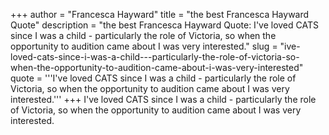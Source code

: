 +++
author = "Francesca Hayward"
title = "the best Francesca Hayward Quote"
description = "the best Francesca Hayward Quote: I've loved CATS since I was a child - particularly the role of Victoria, so when the opportunity to audition came about I was very interested."
slug = "ive-loved-cats-since-i-was-a-child---particularly-the-role-of-victoria-so-when-the-opportunity-to-audition-came-about-i-was-very-interested"
quote = '''I've loved CATS since I was a child - particularly the role of Victoria, so when the opportunity to audition came about I was very interested.'''
+++
I've loved CATS since I was a child - particularly the role of Victoria, so when the opportunity to audition came about I was very interested.
